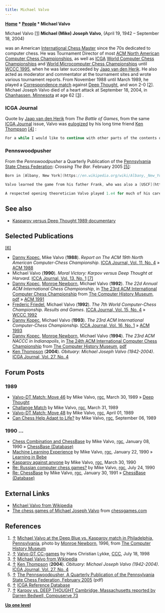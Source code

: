 ```yaml
---
title: Michael Valvo
---
```

**[Home](Home "Home") \* [People](People "People") \* Michael Valvo**



 [](http://www.computerhistory.org/chess/full_record.php?iid=stl-430b9bbc75254) Michael Valvo <a id="cite-note-1" href="#cite-ref-1">[1]</a> 
**Michael (Mike) Joseph Valvo**, (April 19, 1942 – September 18, 2004)  

was an American [International Chess Master](https://en.wikipedia.org/wiki/International_Master#International_Master_.28IM.29) since the 70s dedicated to computer chess. He was Tournament Director of most [ACM North American Computer Chess Championships](ACM_North_American_Computer_Chess_Championship "ACM North American Computer Chess Championship"), as well as [ICGA](ICGA "ICGA") [World Computer Chess Championships](World_Computer_Chess_Championship "World Computer Chess Championship") and [World Microcomputer Chess Championships](World_Microcomputer_Chess_Championship "World Microcomputer Chess Championship") until [WCCC 1995](WCCC_1995 "WCCC 1995"), when he was later succeeded by [Jaap van den Herik](Jaap_van_den_Herik "Jaap van den Herik"). 
He also acted as moderator and commentator at the tournament sites and wrote various tournament reports. From November 1988 until March 1989, he played a [Correspondence match](https://en.wikipedia.org/wiki/Correspondence_chess) against [Deep Thought](Deep_Thought "Deep Thought"), and won 2-0 <a id="cite-note-2" href="#cite-ref-2">[2]</a>.
Michael Joseph Valvo died of a heart attack at September 18, 2004, in [Chanhassen, Minnesota](https://en.wikipedia.org/wiki/Chanhassen,_Minnesota) at age 62 <a id="cite-note-3" href="#cite-ref-3">[3]</a> . 



### ICGA Journal


Quote by [Jaap van den Herik](Jaap_van_den_Herik "Jaap van den Herik") from *The Battle of Games*, from the same [ICGA Journal](ICGA_Journal "ICGA Journal") issue, Valvo was [eulogized](https://en.wikipedia.org/wiki/Eulogy) by his long time friend [Ken Thompson](Ken_Thompson "Ken Thompson") <a id="cite-note-4" href="#cite-ref-4">[4]</a> :




```C++
For a while I would like to continue with other parts of the contents of this issue. With much regret I would like to have your attention for Ken Thompson’s contribution on the passing away of Mike Valvo. For many years, he was the Tournament Director of our tournaments: the [North American Computer-Chess Championships](ACM_North_American_Computer_Chess_Championship "ACM North American Computer Chess Championship") (NACCCs), the [World Computer-Chess Championships](World_Computer_Chess_Championship "World Computer Chess Championship") (WCCCs), the [World Microcomputer-Chess Championships](World_Microcomputer_Chess_Championship "World Microcomputer Chess Championship") (WMCCs), and the [Computer Olympiads](Computer_Olympiad "Computer Olympiad") (COs). He did a very good job and made a real community of our group. He shall be missed. Personally, I would like to thank him publicly for the many lessons learned and I would like to state that I feel privileged to have succeeded him in some of his tasks. Thank you Mike for our long-standing cooperation. 

```

### Pennswoodpusher


From the *Pennswoodpusher* a Quarterly Publication of the [Pennsylvania State Chess Federation](https://en.wikipedia.org/wiki/Pennsylvania_State_Chess_Federation): *Crossing The Bar*. February 2005 <a id="cite-note-5" href="#cite-ref-5">[5]</a>:




```C++
Born in [Albany, New York](https://en.wikipedia.org/wiki/Albany,_New_York), Michael Valvo was a graduate of [Columbia University](Columbia_University "Columbia University") and spent much of his life working with computers. He is perhaps best known to the public for his job as commentator for the Kasparov versus [Deep Blue](Deep_Blue "Deep Blue") Matches in 1996 and [1997](Kasparov_versus_Deep_Blue_1997 "Kasparov versus Deep Blue 1997"), but he accomplished many things in a chess career going back to the late 1950s.

```


```C++
Valvo learned the game from his father Frank, who was also a [USCF](https://en.wikipedia.org/wiki/United_States_Chess_Federation) master. Michael made quick progress and in 1964 was a member of the U.S. team that competed in the 11th Student Olympiad in [Cracow](https://en.wikipedia.org/wiki/Krak%C3%B3w), Poland, in 1964 along with [Bill Lombardy](https://en.wikipedia.org/wiki/William_Lombardy), [Raymond Weinstein](https://en.wikipedia.org/wiki/Raymond_Weinstein), [Charles Kalme](https://en.wikipedia.org/wiki/Charles_Kalme), [Bernard Zuckerman](https://en.wikipedia.org/wiki/Bernard_Zuckerman) and Mitchell Sweig. The Americans finished in fourth place behind the USSR, Czechoslovakia and Hungary. He quit playing chess in 1969, but came back with a big bang by earning a [FIDE](FIDE "FIDE") rating of 2530 in the late 1970s after an excellent performance in a NY Futurity. FIDE awarded him the IM title in 1980.

```


```C++
A respected opening theoretician Valvo played 1.e4 for much of his career before adding the [English](https://en.wikipedia.org/wiki/English_Opening) to his repertoire. He was a life-long fan of the [Dragon](https://en.wikipedia.org/wiki/Sicilian_Defence,_Dragon_Variation) and a early pioneer (1963) of a [Benko-gambit](https://en.wikipedia.org/wiki/Benko_Gambit) type approach - 1.d4 Nf6 2.c4 a6 followed by ...c5 with ...b5 to follow d4-d5. He tested many of his lines in correspondence chess throughout his career. Valvo was a co-author of a book on the [1990 Kasparov-Karpov match](https://en.wikipedia.org/wiki/World_Chess_Championship_1990) and was the technical editor of [Bobby Fischer Teaches Chess](https://en.wikipedia.org/wiki/Bobby_Fischer#Under_Fischer.27s_name) along with [Raymond Weinstein](https://en.wikipedia.org/wiki/Raymond_Weinstein). He did the game annotations for the 1966/67 US Championship bulletin. 

```

## See also


* [Kasparov versus Deep Thought 1989 documentary](Kasparov_versus_Deep_Thought_1989#Video "Kasparov versus Deep Thought 1989")


## Selected Publications


<a id="cite-note-6" href="#cite-ref-6">[6]</a>



* [Danny Kopec](Danny_Kopec "Danny Kopec"), Mike Valvo (**1988**). *Report on The ACM 19th North American Computer-Chess Championship*. [ICCA Journal, Vol. 11, No. 4](ICGA_Journal#11_4 "ICGA Journal") » [ACM 1988](ACM_1988 "ACM 1988")
* Michael Valvo (**1990**). *Moral Victory: Karpov versus Deep Thought at Harvard*. [ICCA Journal, Vol. 13, No. 1](ICGA_Journal#13_1 "ICGA Journal") <a id="cite-note-7" href="#cite-ref-7">[7]</a>
* [Danny Kopec](Danny_Kopec "Danny Kopec"), [Monroe Newborn](Monroe_Newborn "Monroe Newborn"), Michael Valvo (**1992**). *The 22d Annual ACM International Chess Championship*, in [The 23rd ACM International Computer Chess Championship](http://www.computerhistory.org/chess/full_record.php?iid=doc-431614f6cc6e9) from [The Computer History Museum](The_Computer_History_Museum "The Computer History Museum"), [pdf](http://archive.computerhistory.org/projects/chess/related_materials/text/3-1%20and%203-2%20and%203-3%20and%204-3.1990_21st_NACCC/1990%20NACCC.062303065.sm.pdf) » [ACM 1991](ACM_1991 "ACM 1991")
* [Frederic Friedel](Frederic_Friedel "Frederic Friedel"), Michael Valvo (**1992**). *The 7th World Computer-Chess Championship. Results and Games*. [ICCA Journal, Vol. 15, No. 4](ICGA_Journal#15_4 "ICGA Journal") » [WCCC 1992](WCCC_1992 "WCCC 1992")
* [Danny Kopec](Danny_Kopec "Danny Kopec"), Michael Valvo (**1993**). *The 23rd ACM International Computer-Chess Championship.* [ICCA Journal, Vol. 16, No. 1](ICGA_Journal#16_1 "ICGA Journal") » [ACM 1993](ACM_1993 "ACM 1993")
* [Danny Kopec](Danny_Kopec "Danny Kopec"), [Monroe Newborn](Monroe_Newborn "Monroe Newborn"), Michael Valvo (**1994**). *The 23rd ACM NACCC in Indianapolis*, in [The 24th ACM International Computer Chess Championship](http://www.computerhistory.org/chess/full_record.php?iid=doc-431614f6cceea) from [The Computer History Museum](The_Computer_History_Museum "The Computer History Museum"), [pdf](http://archive.computerhistory.org/projects/chess/related_materials/text/3-1%20and%203-2%20and%203-3%20and%204-3.1994_24th_ICCC/1994%20ICCC.062303013.sm.pdf)
* [Ken Thompson](Ken_Thompson "Ken Thompson") (**2004**). *Obituary: Michael Joseph Valvo (1942-2004)*. [ICGA Journal, Vol. 27, No. 4](ICGA_Journal#27_4 "ICGA Journal")


## Forum Posts


### 1989


* [Valvo-DT Match: Move 46](https://groups.google.com/d/msg/rec.games.chess/vzpOWhHfk8c/ThAS2pQQ_rMJ) by Mike Valvo, [rgc](Computer_Chess_Forums "Computer Chess Forums"), March 30, 1989 » [Deep Thought](Deep_Thought "Deep Thought")
* [Challange Match](https://groups.google.com/d/msg/rec.games.chess/2Dm3Ps87ALE/6qvBtkRMEuUJ) by Mike Valvo, [rgc](Computer_Chess_Forums "Computer Chess Forums"), March 31, 1989
* [Valvo-DT Match: Move 48](https://groups.google.com/d/msg/rec.games.chess/VMKpRaD9dSc/CLgzuim7pUYJ) by Mike Valvo, [rgc](Computer_Chess_Forums "Computer Chess Forums"), April 01, 1989
* [Can Chess Help Adapt to Life?](https://groups.google.com/d/msg/rec.games.chess/wqAWR7ylU4w/PTvP5DbWadcJ) by Mike Valvo, [rgc](Computer_Chess_Forums "Computer Chess Forums"), September 06, 1989


### 1990 ...


* [Chess Combination and ChessBase](https://groups.google.com/d/msg/rec.games.chess/JJHItqU-rpo/nDPFln1I1DcJ) by Mike Valvo, [rgc](Computer_Chess_Forums "Computer Chess Forums"), January 08, 1990 » [ChessBase (Database)](ChessBase_(Database) "ChessBase (Database)")
* [Machine Learning Experience](https://groups.google.com/d/msg/rec.games.chess/wkTUUFfEvIE/RyFnJTjyQq4J) by Mike Valvo, [rgc](Computer_Chess_Forums "Computer Chess Forums"), January 22, 1990 » [Learning in Bebe](Persistent_Hash_Table#LearninginBebe "Persistent Hash Table")
* [Kasparov against anyone](https://groups.google.com/d/msg/rec.games.chess/uFKnustVGCQ/5wYPHthaVtQJ) by Mike Valvo, [rgc](Computer_Chess_Forums "Computer Chess Forums"), March 30, 1990
* [Re: Russian computer chess games?](https://groups.google.com/d/msg/rec.games.chess/IrYK2daRTq8/4mn_t3StRMQJ) by Mike Valvo, [rgc](Computer_Chess_Forums "Computer Chess Forums"), July 24, 1990
* [Re: ChessBase](https://groups.google.com/d/msg/rec.games.chess/VelERxmnX9A/7RaQv-6-z6QJ) by Mike Valvo, [rgc](Computer_Chess_Forums "Computer Chess Forums"), January 30, 1991 » [ChessBase (Database)](ChessBase_(Database) "ChessBase (Database)")


## External Links


* [Michael Valvo from Wikipedia](https://en.wikipedia.org/wiki/Michael_Valvo)
* [The chess games of Michael Joseph Valvo](http://www.chessgames.com/player/michael_joseph_valvo.html) from [chessgames.com](http://www.chessgames.com/index.html)


## References


1. <a id="cite-ref-1" href="#cite-note-1">↑</a> [Michael Valvo at the Deep Blue vs. Kasparov match in Philadelphia, Pennsylvania](http://www.computerhistory.org/chess/full_record.php?iid=stl-430b9bbc75254), photo by [Monroe Newborn](Monroe_Newborn "Monroe Newborn"), 1996, from [The Computer History Museum](The_Computer_History_Museum "The Computer History Museum")
2. <a id="cite-ref-2" href="#cite-note-2">↑</a> [Valvo-DT CC-games](https://www.stmintz.com/ccc/index.php?id=22438) by Hans Christian Lykke, [CCC](CCC "CCC"), July 18, 1998
3. <a id="cite-ref-3" href="#cite-note-3">↑</a> [Michael Valvo from Wikipedia](https://en.wikipedia.org/wiki/Michael_Valvo)
4. <a id="cite-ref-4" href="#cite-note-4">↑</a> [Ken Thompson](Ken_Thompson "Ken Thompson") (**2004**). *Obituary: Michael Joseph Valvo (1942-2004)*. [ICGA Journal, Vol. 27, No. 4](ICGA_Journal#27_4 "ICGA Journal")
5. <a id="cite-ref-5" href="#cite-note-5">↑</a> [The Pennswoodpusher, A Quarterly Publication of the Pennsylvania State Chess Federation, February 2005](http://www.pitt.edu/~schach/Newsletters/2005WinterPWP.pdf) (pdf)
6. <a id="cite-ref-6" href="#cite-note-6">↑</a> [ICGA Reference Database](ICGA_Journal#RefDB "ICGA Journal")
7. <a id="cite-ref-7" href="#cite-note-7">↑</a> [Karpov vs. DEEP THOUGHT Cambridge, Massachusetts reported by Darren Bedwell, Compuserve 73](http://www.skepticfiles.org/cowtext/comput~1/karpovpr.htm)

**[Up one level](People "People")**







 
